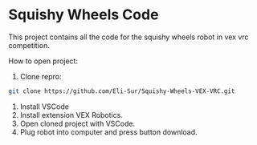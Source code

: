 # Squishy Wheels Code

This project contains all the code for the squishy wheels robot in vex vrc competition.

How to open project:
 1. Clone repro:
 ```sh
 git clone https://github.com/Eli-Sur/Squishy-Wheels-VEX-VRC.git
 ```
 1. Install VSCode
 1. Install extension VEX Robotics.
 1. Open cloned project with VSCode.
 1. Plug robot into computer and press button download.
